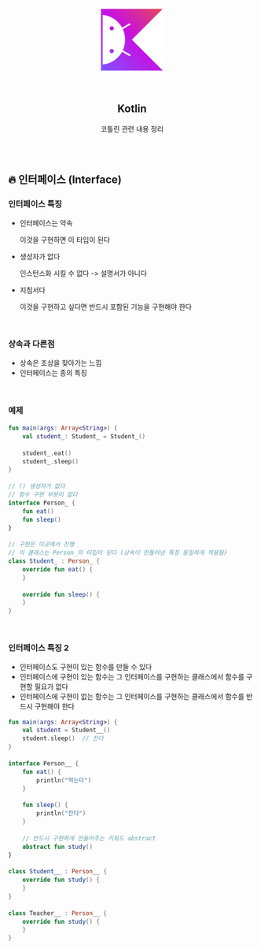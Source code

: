 <div align="center">
  <p>
    <img src="../README.assets/kotlin-hero.png">
  </p>
  <br>
  <h2>Kotlin</h2>
  <p>코틀린 관련 내용 정리</p>
  <br>
  <br>
</div>








## 🔥 인터페이스 (Interface)

### 인터페이스 특징

- 인터페이스는 약속

  이것을 구현하면 이 타입이 된다

- 생성자가 없다 

  인스턴스화 시킬 수 없다 -> 설명서가 아니다

- 지침서다

  이것을 구현하고 싶다면 반드시 포함된 기능을 구현해야 한다

<br>

### 상속과 다른점

- 상속은 조상을 찾아가는 느낌
- 인터페이스는 종의 특징

<br>

### 예제

```kotlin
fun main(args: Array<String>) {
    val student_: Student_ = Student_()

    student_.eat()
    student_.sleep()
}

// () 생성자가 없다
// 함수 구현 부분이 없다
interface Person_ {
    fun eat()
    fun sleep()
}

// 구현은 이곳에서 진행
// 이 클래스는 Person_의 타입이 된다 (상속이 만들어낸 특징 동일하게 적용됨)
class Student_ : Person_ {
    override fun eat() {
    }

    override fun sleep() {
    }
}
```

<br>

### 인터페이스 특징 2

- 인터페이스도 구현이 있는 함수를 만들 수 있다
- 인터페이스에 구현이 있는 함수는 그 인터페이스를 구현하는 클래스에서 함수를 구현할 필요가 없다
- 인터페이스에 구현이 없는 함수는 그 인터페이스를 구현하는 클래스에서 함수를 반드시 구현해야 한다

```kotlin
fun main(args: Array<String>) {
    val student = Student__()
    student.sleep()  // 잔다
}

interface Person__ {
    fun eat() {
        println("먹는다")
    }

    fun sleep() {
        println("잔다")
    }

    // 반드시 구현하게 만들어주는 키워드 abstract
    abstract fun study()
}

class Student__ : Person__ {
    override fun study() {
    }
}

class Teacher__ : Person__ {
    override fun study() {
    }
}
```
